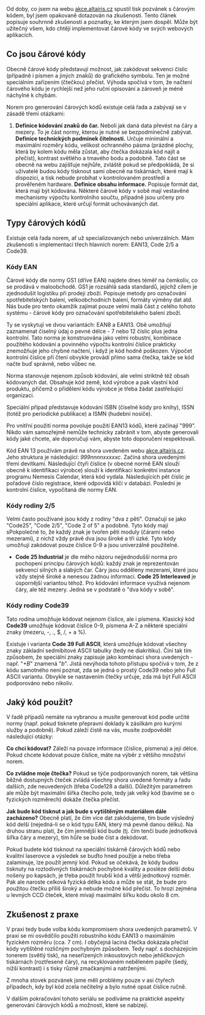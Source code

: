 <!-- dcterms:identifier = aspnetcz#162 -->
<!-- dcterms:title = Čárové kódy na webu: Základy -->
<!-- dcterms:abstract = Od doby, co jsem na webu akce.altairis.cz spustil tisk pozvánek s čárovým kódem, byl jsem opakovaně dotazován na zkušenosti. Tento článek popisuje souhrnně zkušenosti a poznatky, ke kterým jsem dospěl. Může být užitečný všem, kdo chtějí implementovat čárové kódy ve svých webových aplikacích. -->
<!-- np9:categoryId = 1 -->
<!-- x4w:category = Tipy, triky -->
<!-- np9:authorId = 1 -->
<!-- np9:authorEmail = michal.valasek@altairis.cz -->
<!-- dcterms:creator = Michal Altair Valášek -->
<!-- np9:serialId = 3 -->
<!-- x4w:serial = Čárové kódy na webu -->
<!-- dcterms:created = 2007-08-14T22:05:36.997+02:00 -->
<!-- dcterms:dateAccepted = 2007-08-14T22:05:36.997+02:00 -->

Od doby, co jsem na webu [akce.altairis.cz](http://akce.altairis.cz/) spustil tisk pozvánek s čárovým kódem, byl jsem opakovaně dotazován na zkušenosti. Tento článek popisuje souhrnně zkušenosti a poznatky, ke kterým jsem dospěl. Může být užitečný všem, kdo chtějí implementovat čárové kódy ve svých webových aplikacích.

## Co jsou čárové kódy

Obecně čárové kódy představují možnost, jak zakódovat sekvenci číslic (případně i písmen a jiných znaků) do grafického symbolu. Ten je možné speciálním zařízením (čtečkou) přečíst. Výhoda spočívá v tom, že načtení čárového kódu je rychlejší než jeho ruční opisování a zároveň je méně náchylné k chybám.

Norem pro generování čárových kódů existuje celá řada a zabývají se v zásadě třemi otázkami:

1.  **Definice kódování znaků do čar.** Neboli jak daná data převést na čáry a mezery. To je část normy, kterou je nutné se bezpodmínečně zabývat. **Definice technických podmínek čitelnosti.** Určuje minimální a maximální rozměry kódu, velikost ochranného pásma (prázdné plochy, která by kolem kódu měla zůstat, aby čtečka dokázala kód najít a přečíst), kontrast světlého a tmavého bodu a podobně. Tato část se obecně na webu zajišťuje nejhůře, zvláště pokud se předpokládá, že si uživatelé budou kódy tisknout sami obecně na tiskárnách, které mají k dispozici, a tisk nebude probíhat v kontrolovaném prostředí a prověřeném hardware. **Definice obsahu informace.** Popisuje formát dat, která mají být kódována. Některé čárové kódy v sobě mají vestavěné mechanismy výpočtu kontrolního součtu, případně jsou určeny pro speciální aplikace, které určují formát uchovávaných dat. 

## Typy čárových kódů

Existuje celá řada norem, ať už specializovaných nebo univerzálních. Mám zkušenosti s implementací třech hlavních norem: EAN13, Code 2/5 a Code39.

### Kódy EAN

Čárové kódy dle normy GS1 (dříve EAN) najdete dnes téměř na čemkoliv, co se prodává v maloobchodě. GS1 je rozsáhlá sada standardů, jejichž cílem je zjednodušit logistiku při prodeji zboží. Popisuje metody pro označování spotřebitelských balení, velkoobchodních balení, formáty výměny dat atd. Nás bude pro tento okamžik zajímat pouze velmi malá část z celého tohoto systému - čárové kódy pro označování spotřebitelského balení zboží.

Ty se vyskytují ve dvou variantách: EAN8 a EAN13. Obě umožňují zaznamenat číselný údaj o pevné délce - 7 nebo 12 číslic plus jedna kontrolní. Tato norma je konstruována jako velmi robustní, kombinace použitého kódování a povinného výpočtu kontrolní číslice prakticky znemožňuje jeho chybné načtení, i když je kód hodně poškozen. Výpočet kontrolní číslice při čtení obvykle provádí přímo sama čtečka, takže se kód načte buď správně, nebo vůbec ne.

Norma stanovuje nejenom způsob kódování, ale velmi striktně též obsah kódovaných dat. Obsahuje kód země, kód výrobce a pak vlastní kód produktu, přičemž o přidělení kódu výrobce je třeba žádat zastřešující organizaci. 

Speciální případ představuje kódování ISBN (číselné kódy pro knihy), ISSN (totéž pro periodické publikace) a ISMN (hudební nosiče).

Pro vnitřní použití norma povoluje použití EAN13 kódů, které začínají "999". Nikdo vám samozřejmě nemůže technicky zabránit v tom, abyste generovali kódy jaké chcete, ale doporučuji vám, abyste toto doporučení respektovali.

Kód EAN 13 používám právě na shora uvedeném webu [akce.altairis.cz](http://akce.altairis.cz/). Jeho struktura je následující: *999nnnnxxxxxc*. Začíná shora uvedenými třemi devítkami. Následující čtyři číslice (v obecné normě EAN slouží obecně k identifikaci výrobce) slouží k identifikaci konkrétní instance programu Nemesis Calendar, která kód vydala. Následujících pět číslic je pořadové číslo registrace, které odpovídá klíči v databázi. Poslední je kontrolní číslice, vypočítaná dle normy EAN.

### Kódy rodiny 2/5

Velmi často používané jsou kódy z rodiny "dva z pěti". Označují se jako "Code25", "Code 2/5", "Code 2 of 5" a podobně. Tyto kódy mají sPokpolečné to, že každý znak je tvořen pěti moduly (čárami nebo mezerami), z nichž vždy právě dva jsou široké a tři úzké. Tyto kódy umožňují zakódovat pouze číslice 0-9 a jsou univerzálně použitelné.

*   **Code 25 Industrial** je dle mého názoru nejjednodušší norma pro pochopení principu čárových kódů: každý znak je reprezentován sekvencí silných a slabých čar. Čáry jsou odděleny mezerami, které jsou vždy stejně široké a nenesou žádnou informaci. **Code 25 Interleaved** je úspornější variantou téhož. Pro kódování informace využívá nejenom čáry, ale též mezery. Jedná se v podstatě o "dva kódy v sobě". 

### Kódy rodiny Code39

Tato rodina umožňuje kódovat nejenom číslice, ale i písmena. Klasický kód **Code39** umožňuje kódovat číslice 0-9, písmena A-Z a některé speciální znaky (mezeru, -, ., $, /, + a %). 

Existuje i varianta **Code 39 Full ASCII**, která umožňuje kódovat všechny znaky základní sedmibitové ASCII tabulky (tedy ne diakritiku). Činí tak tím způsobem, že speciální znaky zapisuje jako kombinaci shora uvedených - např. "*+B*" znamená "*b*". Jistá nevýhoda tohoto přístupu spočívá v tom, že z kódu samotného není poznat, zda se jedná o prostý Code39 nebo jeho Full ASCII variantu. Obvykle se nastavením čtečky určuje, zda má být Full ASCII podporováno nebo nikoliv.

## Jaký kód použít?

V řadě případů nemáte na vybranou a musíte generovat kód podle určité normy (např. pokud tisknete přepravní doklady k zásilkám pro kurýrní služby a podobně). Pokud záleží čistě na vás, musíte zodpovědět následující otázky:

**Co chci kódovat?** Záleží na povaze informace (číslice, písmena) a její délce. Pokud chcete kódovat pouze číslice, máte na výběr z většího množství norem.

**Co zvládne moje čtečka?** Pokud se týče podporovaných norem, tak většina běžně dostupných čteček zvládá všechny shora uvedené formáty a řadu dalších, zde neuvedených (třeba Code128 a další). Důležitým parametrem ale může být maximální šířka čtecího pole, tedy jak velký kód (bavíme se o fyzických rozměrech) dokáže čtečka přečíst.

**Jak bude kód tisknut a jak bude s vytištěným materiálem dále zacházeno?** Obecně platí, že čím více dat zakódujeme, tím bude výsledný kód delší (nejedná-li se o kód typu EAN, který má pevně danou délku). Na druhou stranu platí, že čím jemnější kód bude (tj. čím tenčí bude jednotková šířka čáry a mezery), tím hůře se bude číst a dekódovat.

Pokud budete kód tisknout na speciální tiskárně čárových kódů nebo kvalitní laserovce a výsledek se buďto hned použije a nebo třeba zalaminuje, lze použít jemný kód. Pokud se očekává, že kódy budou tisknuty na roztodivných tiskárnách pochybné kvality a posléze delší dobu nošeny po kapsách, je třeba použít hrubší kód a větší jednotkový rozměr. Pak ale naroste celková fyzická délka kódu a může se stát, že bude pro použitou čtečku příliš široký a nebude možné kód přečíst. To hrozí zejména u levných CCD čteček, které mívají maximální šířku kódu okolo 8 cm.

## Zkušenost z praxe

V praxi tedy bude volba kódu kompromisem shora uvedených parametrů. V praxi se mi osvědčilo použití robustního kódu EAN13 o maximálním fyzickém rozměru (cca. 7 cm). I obyčejná laciná čtečka dokázala přečíst kódy vytištěné rozličným pochybným způsobem. Tedy např. s docházejícím tonerem (světlý tisk), na neseřízených inkoustových nebo jehličkových tiskárnách (roztřesené čáry), na recyklovaném neběleném papíře (šedý, nižší kontrast) i s tisky různě zmačkanými a natrženými.

Z mnoha stovek pozvánek jsme měli problémy pouze v asi čtyřech případech, kdy byl kód zcela nečitelný a bylo nutné opsat číslice ručně.

V dalším pokračování tohoto seriálu se podíváme na praktické aspekty generování čárových kódů a možnosti, které se nabízejí.